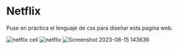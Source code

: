 # Netflix
Puse en practica el lenguaje de css para diseñar esta pagina web.







![netflix cell](https://github.com/jesusvittee/Netflix/assets/127768350/6419bb1a-66d9-4480-a91d-8619801e5f0c)
![netflix](https://github.com/jesusvittee/Netflix/assets/127768350/8bd263f3-9495-4e25-bf78-7350a652f81e)
![Screenshot 2023-08-15 143636](https://github.com/jesusvittee/Netflix/assets/127768350/361f65fe-b9f0-42fd-b0a5-573debaaddfa)
